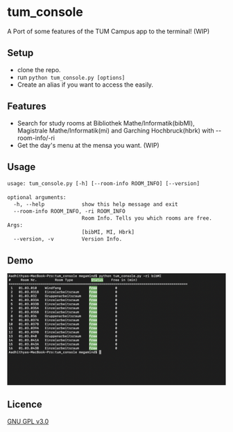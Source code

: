 # tum_console
A Port of some features of the TUM Campus app to the terminal! (WIP)

## Setup
* clone the repo.
* run `python tum_console.py [options]` 
* Create an alias if you want to access the easily.

## Features
* Search for study rooms at Bibliothek Mathe/Informatik(bibMI), Magistrale Mathe/Informatik(mi) and Garching Hochbruck(hbrk) with --room-info/-ri
* Get the day's menu at the mensa you want. (WIP)

## Usage
```
usage: tum_console.py [-h] [--room-info ROOM_INFO] [--version]

optional arguments:
  -h, --help            show this help message and exit
  --room-info ROOM_INFO, -ri ROOM_INFO
                        Room Info. Tells you which rooms are free. Args:
                        [bibMI, MI, Hbrk]
  --version, -v         Version Info.
  ```
  
  ## Demo
  ![screenshot](demo.png)
  ## Licence 
  [GNU GPL v3.0](LICENSE)
